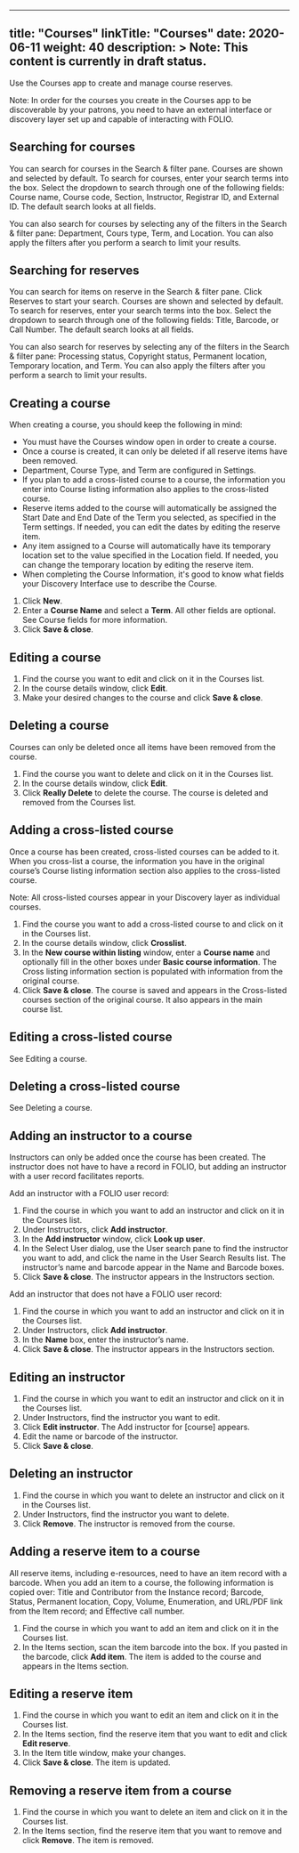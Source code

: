 
---
title: "Courses"
linkTitle: "Courses"
date: 2020-06-11
weight: 40
description: >
  Note: This content is currently in draft status.
---

Use the Courses app to create and manage course reserves.

Note: In order for the courses you create in the Courses app to be discoverable by your patrons, you need to have an external interface or discovery layer set up and capable of interacting with FOLIO.

## Searching for courses

You can search for courses in the Search & filter pane. Courses are shown and selected by default. To search for courses, enter your search terms into the box. Select the dropdown to search through one of the following fields: Course name, Course code, Section, Instructor, Registrar ID, and External ID. The default search looks at all fields.

You can also search for courses by selecting any of the filters in the Search & filter pane: Department, Cours type, Term, and Location. You can also apply the filters after you perform a search to limit your results.

## Searching for reserves

You can search for items on reserve in the Search & filter pane. Click Reserves to start your search. Courses are shown and selected by default. To search for reserves, enter your search terms into the box. Select the dropdown to search through one of the following fields: Title, Barcode, or Call Number. The default search looks at all fields.

You can also search for reserves by selecting any of the filters in the Search & filter pane: Processing status, Copyright status, Permanent location, Temporary location, and Term. You can also apply the filters after you perform a search to limit your results.

## Creating a course

When creating a course, you should keep the following in mind:

* You must have the Courses window open in order to create a course.
* Once a course is created, it can only be deleted if all reserve items have been removed.
* Department, Course Type, and Term are configured in Settings.
* If you plan to add a cross-listed course to a course, the information you enter into Course listing information also applies to the cross-listed course.
* Reserve items added to the course will automatically be assigned the Start Date and End Date of the Term you selected, as specified in the Term settings. If needed, you can edit the dates by editing the reserve item.
* Any item assigned to a Course will automatically have its temporary location set to the value specified in the Location field. If needed, you can change the temporary location by editing the reserve item.
* When completing the Course Information, it's good to know what fields your Discovery Interface use to describe the Course.

1. Click **New**.
2. Enter a **Course Name** and select a **Term**. All other fields are optional. See Course fields for more information.
3. Click **Save & close**.

## Editing a course

1. Find the course you want to edit and click on it in the Courses list.
2. In the course details window, click **Edit**.
3. Make your desired changes to the course and click **Save & close**.

## Deleting a course

Courses can only be deleted once all items have been removed from the course.

1. Find the course you want to delete and click on it in the Courses list.
2. In the course details window, click **Edit**.
3. Click **Really Delete** to delete the course. The course is deleted and removed from the Courses list.

## Adding a cross-listed course

Once a course has been created, cross-listed courses can be added to it. When you cross-list a course, the information you have in the original course’s Course listing information section also applies to the cross-listed course.

Note: All cross-listed courses appear in your Discovery layer as individual courses.

1. Find the course you want to add a cross-listed course to and click on it in the Courses list.
2. In the course details window, click **Crosslist**.
3. In the **New course within listing** window, enter a **Course name** and optionally fill in the other boxes under **Basic course information**. The Cross listing information section is populated with information from the original course.
4. Click **Save & close**. The course is saved and appears in the Cross-listed courses section of the original course. It also appears in the main course list.

## Editing a cross-listed course

See Editing a course.

## Deleting a cross-listed course

See Deleting a course.

## Adding an instructor to a course

Instructors can only be added once the course has been created. The instructor does not have to have a record in FOLIO, but adding an instructor with a user record facilitates reports.

Add an instructor with a FOLIO user record:

1. Find the course in which you want to add an instructor and click on it in the Courses list.
2. Under Instructors, click **Add instructor**.
3. In the **Add instructor** window, click **Look up user**.
4. In the Select User dialog, use the User search pane to find the instructor you want to add, and click the name in the User Search Results list. The instructor’s name and barcode appear in the Name and Barcode boxes.
5. Click **Save & close**. The instructor appears in the Instructors section.

Add an instructor that does not have a FOLIO user record:

1. Find the course in which you want to add an instructor and click on it in the Courses list.
2. Under Instructors, click **Add instructor**.
3. In the **Name** box, enter the instructor’s name.
4. Click **Save & close**. The instructor appears in the Instructors section.

## Editing an instructor

1. Find the course in which you want to edit an instructor and click on it in the Courses list.
2. Under Instructors, find the instructor you want to edit.
3. Click **Edit instructor**. The Add instructor for [course] appears.
4. Edit the name or barcode of the instructor.
5. Click **Save & close**.

## Deleting an instructor

1. Find the course in which you want to delete an instructor and click on it in the Courses list.
2. Under Instructors, find the instructor you want to delete.
3. Click **Remove**. The instructor is removed from the course.

## Adding a reserve item to a course

All reserve items, including e-resources, need to have an item record with a barcode. When you add an item to a course, the following information is copied over: Title and Contributor from the Instance record; Barcode, Status, Permanent location, Copy, Volume, Enumeration, and URL/PDF link from the Item record; and Effective call number.

1. Find the course in which you want to add an item and click on it in the Courses list.
2. In the Items section, scan the item barcode into the box. If you pasted in the barcode, click **Add item**. The item is added to the course and appears in the Items section.

## Editing a reserve item

1. Find the course in which you want to edit an item and click on it in the Courses list.
2. In the Items section, find the reserve item that you want to edit and click **Edit reserve**.
3. In the Item title window, make your changes.
4. Click **Save & close**. The item is updated.

## Removing a reserve item from a course

1. Find the course in which you want to delete an item and click on it in the Courses list.
2. In the Items section, find the reserve item that you want to remove and click **Remove**. The item is removed.
